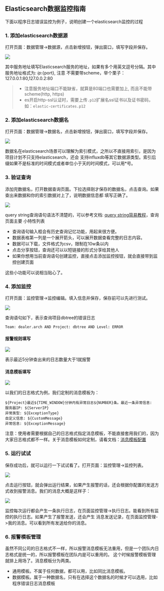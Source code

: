 ## Elasticsearch数据监控指南

下面以程序日志错误监控为例子，说明创建一个elasticsearch监控的过程

### 1. 添加elasticsearch数据源

打开页面：数据管理->数据源，点击新增按钮，弹出窗口，填写字段并保存。

<img src="https://gitee.com/tim_guai/frostmourne/raw/master/doc/img/add-datasource.png" />

其中服务地址填写Elasticsearch服务的地址，如果有多个用英文逗号分隔。其中服务地址格式为: ${ip}:${port}, 注意
不需要带scheme，举个栗子： 127.0.0.1:80,127.0.0.2:80

> * 注意服务地址端口不能缺省，就算是80端口也需要加上, 而且不能带scheme(http, https)
> * es开启http-ssl认证时，需要上传`.p12`扩展名ssl证书以及证书密码，如：`elastic-certificates.p12`

### 2. 添加elasticsearch数据名

打开页面：数据管理->数据名，点击新增按钮，弹出窗口，填写字段并保存。

<img src="https://gitee.com/tim_guai/frostmourne/raw/master/doc/img/add-dataname.png" />

数据名在elasticsearch场景可以理解为索引模式，之所以不直接用索引，是因为项目计划不只支持elasticsearch，还会
支持influxdb等其它数据源类型。索引后缀如果不是标准的时间模式或者单位小于天的时间模式，可以用*号。

### 3. 验证查询

添加完数据名，打开数据查询页面。下拉选择刚才保存的数据名，点击查询。如果查出来数据和你的索引数据对上了，说明数据信息都
填写正确了。

<img src="https://gitee.com/tim_guai/frostmourne/raw/master/doc/img/es.png" />

query string查询语句语法不清楚的，可以参考文档: <a href="./query-string.md" target="_blank">query string简易教程</a>，查询页面主要
小特性列表

* 查询语句输入框会有历史查询记忆功能，用起来很方便。
* 数据表格第一列是一个展开箭头，可以展开数据查看完整的日志内容。
* 数据可以下载，文件格式为csv，限制在10w条以内
* 点击分享按钮，查询还可以以短链接的形式分享给其他人
* 如果你想用当前查询语句创建监控，直接点击添加监控按钮，就会直接带到监控创建页面

这些小功能可以说相当贴心了。

### 4. 添加监控

打开页面：监控管理->监控编辑。填入信息并保存，保存前可以先进行测试。

<img src="https://gitee.com/tim_guai/frostmourne/raw/master/doc/img/edit.png" />

查询语句如下，表示查询项目dbtree的错误日志

```
Team: dealer.arch AND Project: dbtree AND Level: ERROR
```

#### 报警规则填写

<img src="https://gitee.com/tim_guai/frostmourne/raw/master/doc/img/rule.png" />

表示最近5分钟查出来的日志数量大于1就报警

#### 消息模板填写

<img src="https://gitee.com/tim_guai/frostmourne/raw/master/doc/img/template1.png" />

以我们的日志格式为例，我们定制的消息模板为：

```
${Project}最近${TIME_WINDOW}分钟内有异常日志${NUMBER}条。最近一条异常信息:
服务器IP: ${ServerIP}
异常类型: ${ExceptionType}
自定义信息: ${CustomMessage}
异常信息: ${ExceptionMessage}
```

注意：使用者需要根据自己的日志格式指定消息模板，不能直接套用我们的，因为大家日志格式都不一样。关于消息模板如何定制，请看文档：[消息模板配置](https://github.com/AutohomeCorp/frostmourne/blob/master/doc/wiki/template.md)

### 5. 运行试试

保存成功后，就可以运行一下试试看了。打开页面：监控管理->监控列表。

<img src="https://gitee.com/tim_guai/frostmourne/raw/master/doc/img/list.png" />

点击运行按钮，就会弹出运行结果，如果产生报警的话，还会根据你配置的发送方式收到报警消息。我们的消息大概是这样子：

<img src="https://gitee.com/tim_guai/frostmourne/raw/master/doc/img/message.png" />

监控每次运行都会产生一条执行日志，在页面监控管理->执行日志。能看到所有监控的执行日志。如果产生了报警发送，还会产生
消息发送记录，在页面监控管理->我的消息。可以看到所有发送给你的消息。

### 6. 报警模板管理

虽然不同公司的日志格式不一样，所以报警消息模板无法重用，但是一个团队内日志格式是统一的，所以报警模板在团队内是可以重用的。
这个时候报警模板管理就排上用场了。消息模板分为两类。

* 通用模板。不属于任何数据，都可以用，比如同比消息模板。
* 数据模板。属于一种数据名，只有在选择这个数据名的时候才可以选用，比如程序错误日志消息模板

